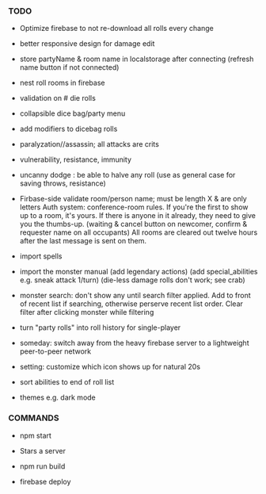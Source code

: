 
### TODO



- Optimize firebase to not re-download all rolls every change
- better responsive design for damage edit
- store partyName & room name in localstorage after connecting
  (refresh name button if not connected)


- nest roll rooms in firebase
- validation on # die rolls
- collapsible dice bag/party menu
- add modifiers to dicebag rolls

- paralyzation//assassin; all attacks are crits
- vulnerability, resistance, immunity
- uncanny dodge : be able to halve any roll
  (use as general case for saving throws, resistance)

- Firbase-side validate room/person name; must be length X & are only letters
  Auth system: conference-room rules.
  If you're the first to show up to a room, it's yours.
  If there is anyone in it already, they need to give you the thumbs-up.
    (waiting & cancel button on newcomer, confirm & requester name on all occupants)
  All rooms are cleared out twelve hours after the last message is sent on them.

- import spells
- import the monster manual
  (add legendary actions)
  (add special_abilities e.g. sneak attack 1/turn)
  (die-less damage rolls don't work; see crab)
- monster search: don't show any until search filter applied. Add to front of recent list if searching, otherwise perserve recent list order. Clear filter after clicking monster while filtering

- turn "party rolls" into roll history for single-player

- someday: switch away from the heavy firebase server to a lightweight peer-to-peer network

- setting: customize which icon shows up for natural 20s
- sort abilities to end of roll list
- themes e.g. dark mode

### COMMANDS

- npm start
- Stars a server

- npm run build
- firebase deploy
